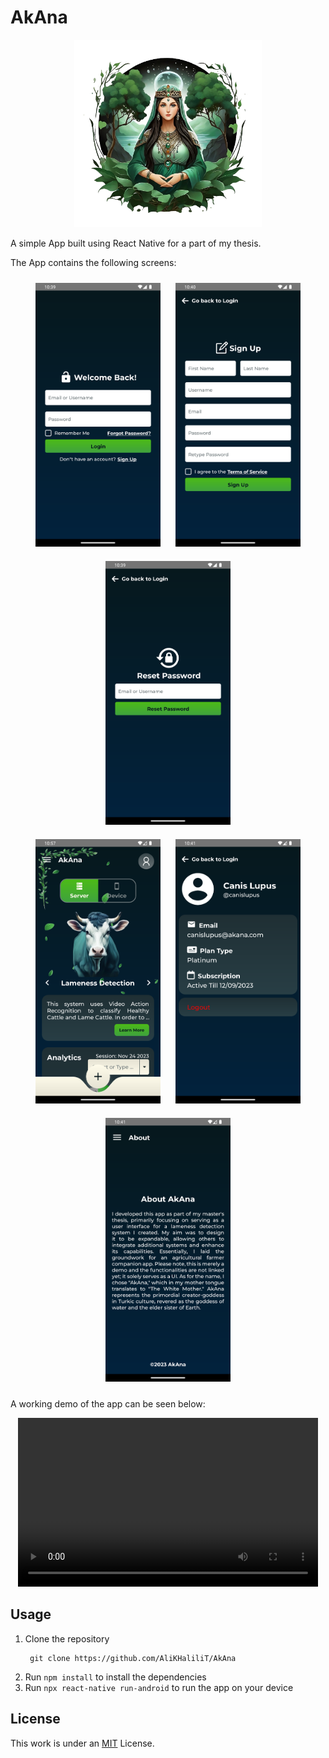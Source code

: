 # AkAna
<p align="center">
  <img src="assets\img\logo.png" alt="AkAnaLogo" style="width:300px;height:300px;">
</p>

A simple App built using React Native for a part of my thesis. 

The App contains the following screens:
<div align="center">
  <img src="readmeAssets\img\login.png" alt="login" style="width: 200px; margin: 10px;">
  <img src="readmeAssets\img\signUp.png" alt="signUp" style="width: 200px; margin: 10px;">
  <img src="readmeAssets\img\forgotPassword.png" alt="forgotPassword" style="width: 200px; margin: 10px;">
</div>
<div align="center">
  <img src="readmeAssets\img\homePage.png" alt="home" style="width: 200px; margin: 10px;">
  <img src="readmeAssets\img\userProfile.png" alt="profile" style="width: 200px; margin: 10px;">
  <img src="readmeAssets\img\about.png" alt="settings" style="width: 200px; margin: 10px;">
</div>

A working demo of the app can be seen below:

<div align="center">
  <video width="480" height="270" controls>
    <source src="readmeAssets\video\overview.mp4" type="video/mp4">
    Your browser does not support the video tag.
  </video>
</div>


## Usage
1. Clone the repository
   ```
    git clone https://github.com/AliKHaliliT/AkAna
   ```
2. Run `npm install` to install the dependencies
3. Run `npx react-native run-android` to run the app on your device

## License
This work is under an [MIT](https://choosealicense.com/licenses/mit/) License.
